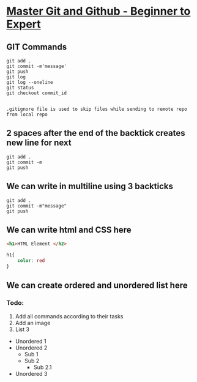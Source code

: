 # [Master Git and Github - Beginner to Expert](udemy.com/course/git-and-github-for-absolute-beginners/)

## GIT Commands
```
git add .
git commit -m'message'
git push
git log
git log --oneline
git status
git checkout commit_id


```

`.gitignore file is used to skip files while sending to remote repo from local repo `

## 2 spaces after the end of the backtick creates new line for next 
`git add .`  
`git commit -m`  
`git push`

## We can write in multiline using 3 backticks 
```
git add .
git commit -m"message"
git push
```
## We can write html and CSS here
```html
<h1>HTML Element </h2>
```

```css
h1{
    color: red
}
```

## We can create ordered and unordered list here
### Todo: 
1. Add all commands according to their tasks
2. Add an image
3. List 3

- Unordered 1
- Unordered 2
   - Sub 1
   - Sub 2
     - Sub 2.1
- Unordered 3
